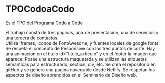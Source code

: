 # TPOCodoaCodo
Es el TPO del Programa Codo a Codo

El trabajo consta de tres paginas, una de presentacion, una de servicios y una tercera de contactos.<br>
Utiliza iframes, iconos de FontAwesone, y fuentes locales de google fonts.
Se respeta el concepto de Responsive con los tres puntos de corte.
Hay una animacion en el titulo id="titulo_articulo" y en el footer la imagen que aparece.
Posee una estructura maquetada y se utilizan las etiquetas semanticas para estructurarlo, section, div, etc.
Se crea el repositorio en gitHub y se genera una pagina navegable desde Netlify.
Se respetan los aspectos de diseño aprendidos en el Seminario de Diseño web.

